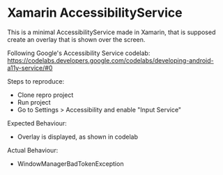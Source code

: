 # Xamarin AccessibilityService
This is a minimal AccessibilityService made in Xamarin, that is supposed create an overlay that is shown over the screen.

Following Google's Accessibility Service codelab: https://codelabs.developers.google.com/codelabs/developing-android-a11y-service/#0


Steps to reproduce:
- Clone repro project
- Run project
- Go to Settings > Accessibility and enable "Input Service"

Expected Behaviour: 
- Overlay is displayed, as shown in codelab

Actual Behaviour:
- WindowManagerBadTokenException
